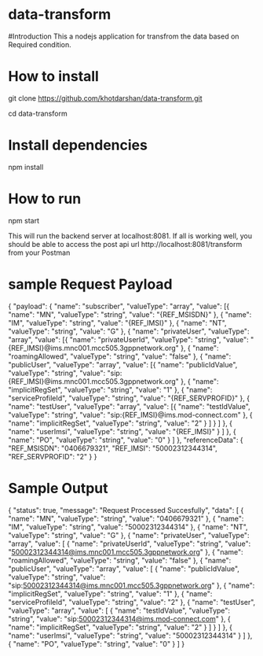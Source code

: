 # data-transform

#Introduction
This a nodejs application for transfrom the data based on Required condition.

# How to install
git clone https://github.com/khotdarshan/data-transform.git

cd data-transform

# Install  dependencies
npm install

# How to run

npm start


This will run the backend server at localhost:8081. If all is working well, you should be able to access the post api url http://localhost:8081/transform from your Postman

# sample Request Payload
{
    "payload": {
        "name": "subscriber",
        "valueType": "array",
        "value": [{
                "name": "MN",
                "valueType": "string",
                "value": "{REF_MSISDN}"
            },
            {
                "name": "IM",
                "valueType": "string",
                "value": "{REF_IMSI}"
            },
            {
                "name": "NT",
                "valueType": "string",
                "value": "G"
            },
            {
                "name": "privateUser",
                "valueType": "array",
                "value": [{
                        "name": "privateUserId",
                        "valueType": "string",
                        "value": "{REF_IMSI}@ims.mnc001.mcc505.3gppnetwork.org"
                    },
                    {
                        "name": "roamingAllowed",
                        "valueType": "string",
                        "value": "false"
                    },
                    {
                        "name": "publicUser",
                        "valueType": "array",
                        "value": [{
                                "name": "publicIdValue",
                                "valueType": "string",
                                "value": "sip:{REF_IMSI}@ims.mnc001.mcc505.3gppnetwork.org"
                            },
                            {
                                "name": "implicitRegSet",
                                "valueType": "string",
                                "value": "1"
                            },
                            {
                                "name": "serviceProfileId",
                                "valueType": "string",
                                "value": "{REF_SERVPROFID}"
                            },
                            {
                                "name": "testUser",
                                "valueType": "array",
                                "value": [{
                                        "name": "testIdValue",
                                        "valueType": "string",
                                        "value": "sip:{REF_IMSI}@ims.mod-connect.com"
                                    },
                                    {
                                        "name": "implicitRegSet",
                                        "valueType": "string",
                                        "value": "2"
                                    }
                                ]
                            }
                        ]
                    },
                    {
                        "name": "userImsi",
                        "valueType": "string",
                        "value": "{REF_IMSI}"
                    }
                ]
            },
            {
                "name": "PO",
                "valueType": "string",
                "value": "0"
            }
        ]
    },
    "referenceData": {
        "REF_MSISDN": "0406679321",
        "REF_IMSI": "50002312344314",
        "REF_SERVPROFID": "2"
    }
}

# Sample Output
{
    "status": true,
    "message": "Request Processed Succesfully",
    "data": [
        {
            "name": "MN",
            "valueType": "string",
            "value": "0406679321"
        },
        {
            "name": "IM",
            "valueType": "string",
            "value": "50002312344314"
        },
        {
            "name": "NT",
            "valueType": "string",
            "value": "G"
        },
        {
            "name": "privateUser",
            "valueType": "array",
            "value": [
                {
                    "name": "privateUserId",
                    "valueType": "string",
                    "value": "50002312344314@ims.mnc001.mcc505.3gppnetwork.org"
                },
                {
                    "name": "roamingAllowed",
                    "valueType": "string",
                    "value": "false"
                },
                {
                    "name": "publicUser",
                    "valueType": "array",
                    "value": [
                        {
                            "name": "publicIdValue",
                            "valueType": "string",
                            "value": "sip:50002312344314@ims.mnc001.mcc505.3gppnetwork.org"
                        },
                        {
                            "name": "implicitRegSet",
                            "valueType": "string",
                            "value": "1"
                        },
                        {
                            "name": "serviceProfileId",
                            "valueType": "string",
                            "value": "2"
                        },
                        {
                            "name": "testUser",
                            "valueType": "array",
                            "value": [
                                {
                                    "name": "testIdValue",
                                    "valueType": "string",
                                    "value": "sip:50002312344314@ims.mod-connect.com"
                                },
                                {
                                    "name": "implicitRegSet",
                                    "valueType": "string",
                                    "value": "2"
                                }
                            ]
                        }
                    ]
                },
                {
                    "name": "userImsi",
                    "valueType": "string",
                    "value": "50002312344314"
                }
            ]
        },
        {
            "name": "PO",
            "valueType": "string",
            "value": "0"
        }
    ]
}


